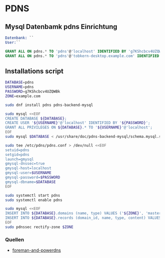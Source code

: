 # PDNS

## Mysql Datenbamk pdns Einrichtung

```s
Datenbank: ``
User:``

```

```sql
GRANT ALL ON pdns.* TO 'pdns'@'localhost' IDENTIFIED BY 'g7KShcbcv4UZQWBk';
GRANT ALL ON pdns.* TO 'pdns'@'tobkern-desktop.example.com' IDENTIFIED BY 'g7KShcbcv4UZQWBk';

```

## Installations script

```sh
DATABASE=pdns
USERNAME=pdns
PASSWORD=g7KShcbcv4UZQWBk
ZONE=example.com

sudo dnf install pdns pdns-backend-mysql

sudo mysql <<EOF
CREATE DATABASE ${DATABASE};
CREATE USER '${USERNAME}'@'localhost' IDENTIFIED BY '${PASSWORD}';
GRANT ALL PRIVILEGES ON ${DATABASE}.* TO '${USERNAME}'@'localhost';
EOF
sudo mysql $DATABASE < /usr/share/doc/pdns-backend-mysql/schema.mysql.sql

sudo tee /etc/pdns/pdns.conf > /dev/null <<EOF
setuid=pdns
setgid=pdns
launch=gmysql
gmysql-dnssec=true
gmysql-host=localhost
gmysql-user=$USERNAME
gmysql-password=$PASSWORD
gmysql-dbname=$DATABASE
EOF

sudo systemctl start pdns
sudo systemctl enable pdns

sudo mysql <<EOF
INSERT INTO ${DATABASE}.domains (name, type) VALUES ('${ZONE}', 'master');
INSERT INTO ${DATABASE}.records (domain_id, name, type, content) VALUES (LAST_INSERT_ID(), '${ZONE}', 'SOA', 'ns1.${ZONE} hostmaster.${ZONE}. 0 3600 1800 1209600 3600');
EOF
sudo pdnssec rectify-zone $ZONE
```

### Quellen

* [foreman-and-powerdns](https://partial.solutions/2015/foreman-and-powerdns.html)
